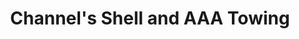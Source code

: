 ---
title: "Channel's Shell and AAA Towing"
url: /lee-vining/channels-shell-and-aaa-towing/
shop: Autowerkstatt
---